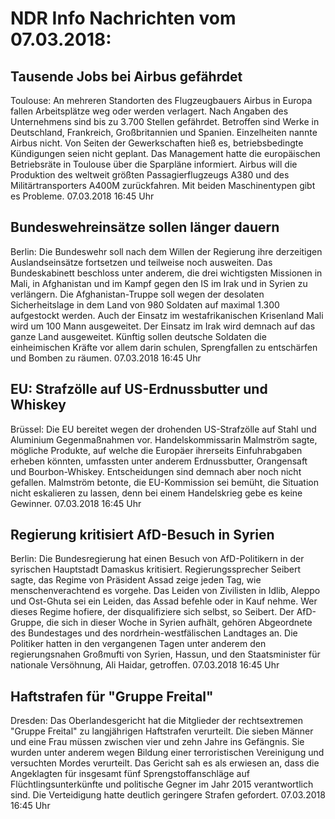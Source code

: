 # NDR Info Nachrichten vom 07.03.2018:


## Tausende Jobs bei Airbus gefährdet
Toulouse: An mehreren Standorten des Flugzeugbauers Airbus in Europa fallen Arbeitsplätze weg oder werden verlagert. Nach Angaben des Unternehmens sind bis zu 3.700 Stellen gefährdet. Betroffen sind Werke in Deutschland, Frankreich, Großbritannien und Spanien. Einzelheiten nannte Airbus nicht. Von Seiten der Gewerkschaften hieß es, betriebsbedingte Kündigungen seien nicht geplant. Das Management hatte die europäischen Betriebsräte in Toulouse über die Sparpläne informiert. Airbus will die Produktion des weltweit größten Passagierflugzeugs A380 und des Militärtransporters A400M zurückfahren. Mit beiden Maschinentypen gibt es Probleme. 07.03.2018 16:45 Uhr 

## Bundeswehreinsätze sollen länger dauern
Berlin: Die Bundeswehr soll nach dem Willen der Regierung ihre derzeitigen Auslandseinsätze fortsetzen und teilweise noch ausweiten. Das Bundeskabinett beschloss unter anderem, die drei wichtigsten Missionen in Mali, in Afghanistan und im Kampf gegen den IS im Irak und in Syrien zu verlängern. Die Afghanistan-Truppe soll wegen der desolaten Sicherheitslage in dem Land von 980 Soldaten auf maximal 1.300 aufgestockt werden. Auch der Einsatz im westafrikanischen Krisenland Mali wird um 100 Mann ausgeweitet. Der Einsatz im Irak wird demnach auf das ganze Land ausgeweitet. Künftig sollen deutsche Soldaten die einheimischen Kräfte vor allem darin schulen, Sprengfallen zu entschärfen und Bomben zu räumen. 07.03.2018 16:45 Uhr 

## EU: Strafzölle auf US-Erdnussbutter und Whiskey
Brüssel: Die EU bereitet wegen der drohenden US-Strafzölle auf Stahl und Aluminium Gegenmaßnahmen vor. Handelskommissarin Malmström sagte, mögliche Produkte, auf welche die Europäer ihrerseits Einfuhrabgaben  erheben könnten, umfassten unter anderem Erdnussbutter, Orangensaft und Bourbon-Whiskey. Entscheidungen sind demnach aber noch nicht gefallen. Malmström betonte, die EU-Kommission sei bemüht, die Situation nicht eskalieren zu lassen, denn bei einem Handelskrieg gebe es keine Gewinner. 07.03.2018 16:45 Uhr 

## Regierung kritisiert AfD-Besuch in Syrien
Berlin: Die Bundesregierung hat einen Besuch von AfD-Politikern in der syrischen Hauptstadt Damaskus kritisiert. Regierungssprecher Seibert sagte, das Regime von Präsident Assad zeige jeden Tag, wie menschenverachtend es vorgehe. Das Leiden von Zivilisten in Idlib, Aleppo und Ost-Ghuta sei ein Leiden, das Assad befehle oder in Kauf nehme. Wer dieses Regime hofiere, der disqualifiziere sich selbst, so Seibert. Der AfD-Gruppe, die sich in dieser Woche in Syrien aufhält, gehören Abgeordnete des Bundestages und des nordrhein-westfälischen Landtages an. Die Politiker hatten in den vergangenen Tagen unter anderem den regierungsnahen Großmufti von Syrien, Hassun, und den Staatsminister für nationale Versöhnung, Ali Haidar, getroffen. 07.03.2018 16:45 Uhr 

## Haftstrafen für "Gruppe Freital"
Dresden:    Das Oberlandesgericht hat die Mitglieder der rechtsextremen "Gruppe Freital" zu langjährigen Haftstrafen verurteilt. Die sieben Männer und eine Frau müssen zwischen vier und zehn Jahre ins Gefängnis. Sie wurden unter anderem wegen Bildung einer terroristischen Vereinigung und versuchten Mordes verurteilt. Das Gericht sah es als erwiesen an, dass die Angeklagten für insgesamt fünf Sprengstoffanschläge auf Flüchtlingsunterkünfte und politische Gegner im Jahr 2015 verantwortlich sind. Die Verteidigung hatte deutlich geringere Strafen gefordert. 07.03.2018 16:45 Uhr 
